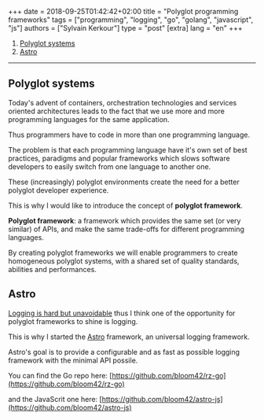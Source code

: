 +++
date = 2018-09-25T01:42:42+02:00
title = "Polyglot programming frameworks"
tags = ["programming", "logging", "go", "golang", "javascript", "js"]
authors = ["Sylvain Kerkour"]
type = "post"
[extra]
lang = "en"
+++

1. [Polyglot systems](#polyglot-systems)
2. [Astro](#astro)

---


## Polyglot systems

Today's advent of containers, orchestration technologies and services oriented architectures
leads to the fact that we use more and more programming languages for the same application.

Thus programmers have to code in more than one programming language.

The problem is that each programming language have it's own set of best practices, paradigms and popular
frameworks which slows software developers to easily switch from one language to another one.

These (increasingly) polyglot environments create the need for a better polyglot developer experience.

This is why I would like to introduce the concept of **polyglot framework**.

**Polyglot framework**: a framework which provides the same set (or very similar) of APIs, and make
the same trade-offs for different programming languages.


By creating polyglot frameworks we will enable programmers to create homogeneous polyglot systems,
with a shared set of quality standards, abilities and performances.


## Astro

[Logging is hard but unavoidable](blog/logging/) thus I think one of the opportunity
for polyglot frameworks to shine is logging.

This is why I started the [Astro](https://bloom.sh/open-source) framework, an universal logging framework.

Astro's goal is to provide a configurable and as fast as possible logging framework with the minimal
API possile.


You can find the Go repo here: [https://github.com/bloom42/rz-go](https://github.com/bloom42/rz-go)

and the JavaScrit one here: [https://github.com/bloom42/astro-js](https://github.com/bloom42/astro-js)
